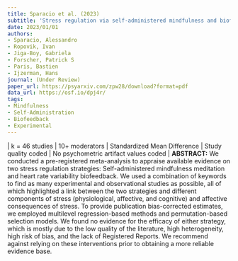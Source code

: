 ```yaml
---
title: Sparacio et al. (2023)
subtitle: 'Stress regulation via self-administered mindfulness and biofeedback interventions in adults: A pre-registered meta-analysis'
date: 2023/01/01
authors:
- Sparacio, Alessandro
- Ropovik, Ivan
- Jiga-Boy, Gabriela
- Forscher, Patrick S
- Paris, Bastien
- Ijzerman, Hans
journal: (Under Review)
paper_url: https://psyarxiv.com/zpw28/download?format=pdf
data_url: https://osf.io/dpj4r/
tags:
- Mindfulness
- Self-Administration
- Biofeedback
- Experimental
---
```

| k = 46 studies | 10+ moderators | Standardized Mean Difference | Study quality coded | No psychometric artifact values coded | **ABSTRACT:** We conducted a pre-registered meta-analysis to appraise available evidence on two stress regulation strategies: Self-administered mindfulness meditation and heart rate variability biofeedback. We 
used a combination of keywords to find as many experimental and observational studies as possible, all of which highlighted a link between the two strategies and different components of stress (physiological, affective, and cognitive) and affective consequences of stress. To provide  publication bias-corrected estimates, we employed multilevel regression-based methods and permutation-based selection models. We found no evidence for the efficacy of either strategy, which is mostly due to the low quality of the literature, high heterogeneity, high risk of bias, and the lack of Registered Reports. We recommend against relying on these interventions prior to obtaining a more reliable evidence base.

